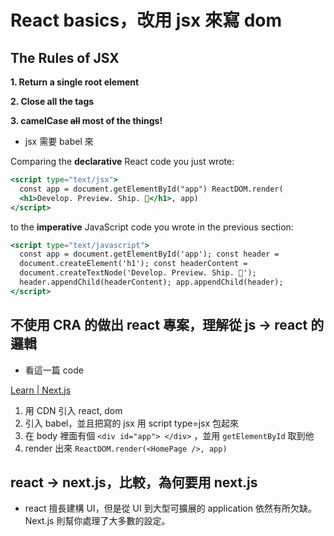 # React basics，改用 jsx 來寫 dom

## The Rules of JSX

**1. Return a single root element**

**2. Close all the tags**

**3. camelCase ~~all~~ most of the things!**

- jsx 需要 babel 來

Comparing the **declarative** React code you just wrote:

```jsx
<script type="text/jsx">
  const app = document.getElementById("app") ReactDOM.render(
  <h1>Develop. Preview. Ship. 🚀</h1>, app)
</script>
```

to the **imperative** JavaScript code you wrote in the previous section:

```jsx
<script type="text/javascript">
  const app = document.getElementById('app'); const header =
  document.createElement('h1'); const headerContent =
  document.createTextNode('Develop. Preview. Ship. 🚀');
  header.appendChild(headerContent); app.appendChild(header);
</script>
```

## 不使用 CRA 的做出 react 專案，理解從 js → react 的邏輯

- 看這一篇 code

[Learn | Next.js](https://nextjs.org/learn/foundations/from-react-to-nextjs)

1. 用 CDN 引入 react, dom
2. 引入 babel，並且把寫的 jsx 用 script type=jsx 包起來
3. 在 body 裡面有個 `<div id="app"> </div>` ，並用 `getElementById` 取到他
4. render 出來 `ReactDOM.render(<HomePage />, app)`

## react → next.js，比較，為何要用 next.js

- react 擅長建構 UI，但是從 UI 到大型可擴展的 application 依然有所欠缺。Next.js 則幫你處理了大多數的設定。
